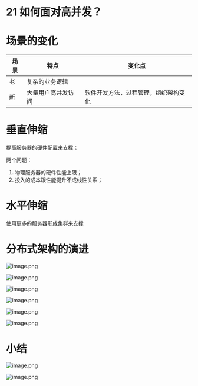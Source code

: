 # 21  如何面对高并发？

# 场景的变化



| 场景 | 特点 | 变化点 |
| --- | --- | --- |
| 老 | 复杂的业务逻辑 |  |
| 新 | 大量用户高并发访问 | 软件开发方法，过程管理，组织架构变化 |









# 垂直伸缩


提高服务器的硬件配置来支撑；




两个问题：

1. 物理服务器的硬件性能上限；
1. 投入的成本跟性能提升不成线性关系；





# 水平伸缩


使用更多的服务器形成集群来支撑




# 分布式架构的演进


![image.png](https://cdn.nlark.com/yuque/0/2020/png/186661/1582528943107-6bfe6758-82df-4b08-a3c9-7057da92fc4e.png#align=left&display=inline&height=1474&name=image.png&originHeight=1474&originWidth=1768&size=130304&status=done&style=none&width=1768)







![image.png](https://cdn.nlark.com/yuque/0/2020/png/186661/1582529856702-0d77a055-1e0d-4f51-9272-6c25e031c320.png#align=left&display=inline&height=1480&name=image.png&originHeight=1480&originWidth=1918&size=182868&status=done&style=none&width=1918)




![image.png](https://cdn.nlark.com/yuque/0/2020/png/186661/1582530336472-fb99baa8-dde1-49a8-90b0-3210e094417e.png#align=left&display=inline&height=1488&name=image.png&originHeight=1488&originWidth=1978&size=214380&status=done&style=none&width=1978)






![image.png](https://cdn.nlark.com/yuque/0/2020/png/186661/1582530542622-30523650-f8d5-4f02-8f76-20fd3d06de75.png#align=left&display=inline&height=1714&name=image.png&originHeight=1714&originWidth=2054&size=251149&status=done&style=none&width=2054)






![image.png](https://cdn.nlark.com/yuque/0/2020/png/186661/1582530767413-c7afa905-3c87-4bf1-8096-edcdf33c9202.png#align=left&display=inline&height=1712&name=image.png&originHeight=1712&originWidth=2068&size=285827&status=done&style=none&width=2068)








![image.png](https://cdn.nlark.com/yuque/0/2020/png/186661/1582531592844-7e728344-e913-4e51-930f-b81392f60ecb.png#align=left&display=inline&height=1600&name=image.png&originHeight=1600&originWidth=2222&size=323288&status=done&style=none&width=2222)




# 小结




![image.png](https://cdn.nlark.com/yuque/0/2020/png/186661/1582524590802-bbd5d8d5-768c-4783-aad6-0b5bf557a279.png#align=left&display=inline&height=928&name=image.png&originHeight=928&originWidth=1138&size=129263&status=done&style=none&width=1138)








![image.png](https://cdn.nlark.com/yuque/0/2020/png/186661/1582531659061-700907c7-2669-4a9d-ad23-ff99c2700c4a.png#align=left&display=inline&height=1842&name=image.png&originHeight=1842&originWidth=1204&size=265535&status=done&style=none&width=1204)
